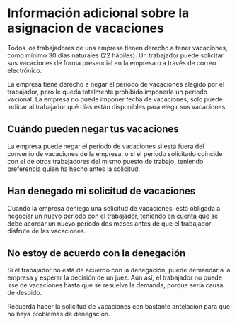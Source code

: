 # Información adicional sobre la asignacion de vacaciones

Todos los trabajadores de una empresa tienen derecho a tener vacaciones, como mínimo 30 días naturales (22 hábiles). Un trabajador puede solicitar sus vacaciones de forma presencial en la empresa o a través de correo electrónico. 

La empresa tiene derecho a negar el periodo de vacaciones elegido por el trabajador, pero le queda totalmente prohibido imponerle un periodo vacional. La empresa no puede imponer fecha de vacaciones, solo puede indicar al trabajador qué días están disponibles para elegir sus vacaciones.

## Cuándo pueden negar tus vacaciones
La empresa puede negar el periodo de vacaciones si está fuera del convenio de vacaciones de la empresa, o si el periodo solicitado coincide con el de otros trabajadores del mismo puesto de trabajo, teniendo preferencia quien ha hecho antes la solicitud.

## Han denegado mi solicitud de vacaciones
Cuando la empresa deniega una solicitud de vacaciones, está obligada a negociar un nuevo periodo con el trabajador, teniendo en cuenta que se debe acordar un nuevo periodo dos meses antes de que el trabajador disfrute de las vacaciones.

## No estoy de acuerdo con la denegación
Si el trabajador no está de acuerdo con la denegación, puede demandar a la empresa y esperar la decisión de un juez. Aún así, el trabajador no puede irse de vacaciones hasta que se resuelva la demanda, porque sería causa de despido.

Recuerda hacer la solicitud de vacaciones con bastante antelación para que no haya problemas de denegación.
